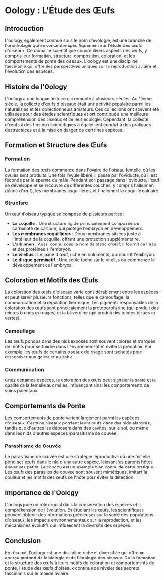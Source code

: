 # Oology : L'Étude des Œufs

## Introduction

L'oology, également connue sous le nom d'ovologie, est une branche de l'ornithologie qui se concentre spécifiquement sur l'étude des œufs d'oiseaux. Ce domaine scientifique couvre divers aspects des œufs, y compris leur formation, structure, composition, coloration, et les comportements de ponte des oiseaux. L'oology est une discipline fascinante qui offre des perspectives uniques sur la reproduction aviaire et l'évolution des espèces.

## Histoire de l'Oology

L'oology a une longue histoire qui remonte à plusieurs siècles. Au 19ème siècle, la collecte d'œufs d'oiseaux était une activité populaire parmi les naturalistes et les collectionneurs amateurs. Ces collections ont souvent été utilisées pour des études scientifiques et ont contribué à une meilleure compréhension des oiseaux et de leur écologie. Cependant, la collecte d'œufs à des fins non scientifiques a également conduit à des pratiques destructrices et à la mise en danger de certaines espèces.

## Formation et Structure des Œufs

### Formation

La formation des œufs commence dans l'ovaire de l'oiseau femelle, où les ovules sont produits. Une fois l'ovule libéré, il passe par l'oviducte, où il est fécondé par le sperme du mâle. Pendant son passage dans l'oviducte, l'œuf se développe et se recouvre de différentes couches, y compris l'albumen (blanc d'œuf), les membranes coquillières, et finalement la coquille calcaire.

### Structure

Un œuf d'oiseau typique se compose de plusieurs parties :

- **La coquille** : Une structure rigide principalement composée de carbonate de calcium, qui protège l'embryon en développement.
- **Les membranes coquillières** : Deux membranes situées juste à l'intérieur de la coquille, offrant une protection supplémentaire.
- **L'albumen** : Aussi connu sous le nom de blanc d'œuf, il fournit de l'eau et des protéines à l'embryon.
- **Le vitellus** : Le jaune d'œuf, riche en nutriments, qui nourrit l'embryon.
- **Le disque germinatif** : Une petite tache sur le vitellus où commence le développement de l'embryon.

## Coloration et Motifs des Œufs

La coloration des œufs d'oiseaux varie considérablement entre les espèces et peut servir plusieurs fonctions, telles que le camouflage, la communication et la régulation thermique. Les pigments responsables de la coloration des œufs sont principalement la protoporphyrine (qui produit des teintes brunes et rouges) et la biliverdine (qui produit des teintes bleues et vertes).

### Camouflage

Les œufs pondus dans des nids exposés sont souvent colorés et marqués de motifs pour se fondre dans l'environnement et éviter la prédation. Par exemple, les œufs de certains oiseaux de rivage sont tachetés pour ressembler aux galets et au sable.

### Communication

Chez certaines espèces, la coloration des œufs peut signaler la santé et la qualité de la femelle aux mâles, influençant ainsi les comportements de soins parentaux.

## Comportements de Ponte

Les comportements de ponte varient largement parmi les espèces d'oiseaux. Certains oiseaux pondent leurs œufs dans des nids élaborés, tandis que d'autres les déposent dans des cavités, sur le sol, ou même dans les nids d'autres espèces (parasitisme de couvée).

### Parasitisme de Couvée

Le parasitisme de couvée est une stratégie reproductive où une femelle pond ses œufs dans le nid d'une autre espèce, laissant les parents hôtes élever ses petits. Le coucou est un exemple bien connu de cette pratique. Les œufs des parasites de couvée sont souvent mimétiques, imitant la couleur et les motifs des œufs de l'hôte pour éviter la détection.

## Importance de l'Oology

L'oology joue un rôle crucial dans la conservation des espèces et la compréhension de l'évolution. En étudiant les œufs, les scientifiques peuvent obtenir des informations précieuses sur la santé des populations d'oiseaux, les impacts environnementaux sur la reproduction, et les mécanismes évolutifs qui influencent la diversité des espèces.

## Conclusion

En résumé, l'oology est une discipline riche et diversifiée qui offre un aperçu profond de la biologie et de l'écologie des oiseaux. De la formation et la structure des œufs à leurs motifs de coloration et comportements de ponte, l'étude des œufs d'oiseaux continue de révéler des secrets fascinants sur le monde aviaire.